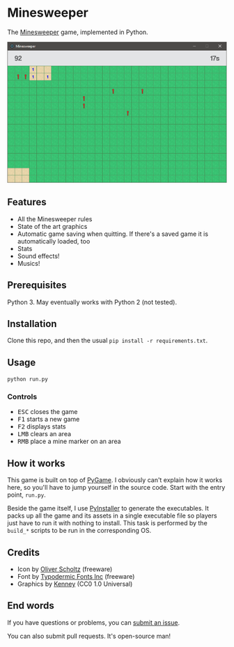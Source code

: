 # Minesweeper

The [Minesweeper](https://en.wikipedia.org/wiki/Minesweeper_(video_game)) game, implemented in Python.

<p align="center">
  <img src="https://raw.githubusercontent.com/EpocDotFr/minesweeper/master/screenshot.png">
</p>

## Features

  - All the Minesweeper rules
  - State of the art graphics
  - Automatic game saving when quitting. If there's a saved game it is automatically loaded, too
  - Stats
  - Sound effects!
  - Musics!

## Prerequisites

Python 3. May eventually works with Python 2 (not tested).

## Installation

Clone this repo, and then the usual `pip install -r requirements.txt`.

## Usage

```
python run.py
```

### Controls

  - <kbd>ESC</kbd> closes the game
  - <kbd>F1</kbd> starts a new game
  - <kbd>F2</kbd> displays stats
  - <kbd>LMB</kbd> clears an area
  - <kbd>RMB</kbd> place a mine marker on an area

## How it works

This game is built on top of [PyGame](http://www.pygame.org/hifi.html). I obviously can't explain how it
works here, so you'll have to jump yourself in the source code. Start with the entry point, `run.py`.

Beside the game itself, I use [PyInstaller](http://www.pyinstaller.org/) to generate the executables. It packs
up all the game and its assets in a single executable file so players just have to run it with nothing to install.
This task is performed by the `build_*` scripts to be run in the corresponding OS.

## Credits

  - Icon by [Oliver Scholtz](https://www.iconfinder.com/icons/23906/mines_icon) (freeware)
  - Font by [Typodermic Fonts Inc](http://www.dafont.com/coolvetica.font) (freeware)
  - Graphics by [Kenney](https://kenney.nl/assets/topdown-tanks-redux) (CC0 1.0 Universal)

## End words

If you have questions or problems, you can [submit an issue](https://github.com/EpocDotFr/minesweeper/issues).

You can also submit pull requests. It's open-source man!